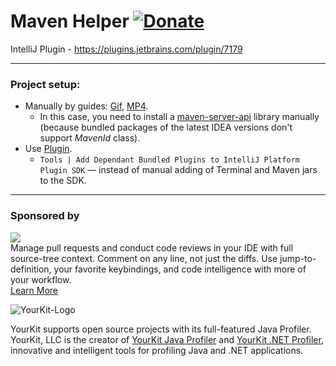 Maven Helper  [![Donate][badge-paypal-img]][badge-paypal]
==================

IntelliJ Plugin - https://plugins.jetbrains.com/plugin/7179

---

### Project setup:

- Manually by guides: [Gif](projectSetup.gif), [MP4](https://mega.nz/#!HupmEChL!zMlxvYjuR3qjnyZnHuvPn6E3BC2aU1VBX_vkB7_cEWs).
  - In this case, you need to install a [maven-server-api](https://search.maven.org/search?q=g:com.github.adedayo.intellij.sdk) library manually (because bundled packages of the latest IDEA versions don't support *MavenId* class).
- Use [Plugin](https://plugins.jetbrains.com/plugin/6844-useful-actions).
  -  `Tools | Add Dependant Bundled Plugins to IntelliJ Platform Plugin SDK` — instead of manual adding of Terminal and
  Maven jars to the SDK.

---

### Sponsored by

<p><a title="Try CodeStream" href="https://sponsorlink.codestream.com/?utm_source=jbmarket&amp;utm_campaign=vojta_mavenhelper&amp;utm_medium=banner"><img src="https://alt-images.codestream.com/codestream_logo_vojta_mavenhelper.png"></a><br>
Manage pull requests and conduct code reviews in your IDE with full source-tree context. Comment on any line, not just the diffs. Use jump-to-definition, your favorite keybindings, and code intelligence with more of your workflow.<br>
<a title="Try CodeStream" href="https://sponsorlink.codestream.com/?utm_source=jbmarket&amp;utm_campaign=vojta_mavenhelper&amp;utm_medium=banner">Learn More</a></p>

![YourKit-Logo](https://www.yourkit.com/images/yklogo.png)

YourKit supports open source projects with its full-featured Java Profiler. YourKit, LLC is the creator
of [YourKit Java Profiler](https://www.yourkit.com/java/profiler/)
and [YourKit .NET Profiler](https://www.yourkit.com/.net/profiler/), innovative and intelligent tools for profiling Java
and .NET applications.


[badge-paypal-img]:       https://img.shields.io/badge/donate-paypal-green.svg
[badge-paypal]:           https://www.paypal.me/VojtechKrasa

